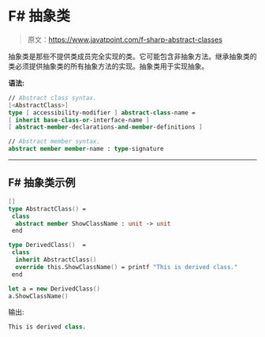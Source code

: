 # F# 抽象类

> 原文：<https://www.javatpoint.com/f-sharp-abstract-classes>

抽象类是那些不提供类成员完全实现的类。它可能包含非抽象方法。继承抽象类的类必须提供抽象类的所有抽象方法的实现。抽象类用于实现抽象。

**语法:**

```fsharp
// Abstract class syntax.
[<AbstractClass>]
type [ accessibility-modifier ] abstract-class-name =
[ inherit base-class-or-interface-name ]
[ abstract-member-declarations-and-member-definitions ]

// Abstract member syntax.
abstract member member-name : type-signature

```

* * *

## F# 抽象类示例

```fsharp
[]
type AbstractClass() = 
 class
  abstract member ShowClassName : unit -> unit
 end

type DerivedClass()  = 
 class
  inherit AbstractClass()
  override this.ShowClassName() = printf "This is derived class."
 end

let a = new DerivedClass()
a.ShowClassName() 
```

输出:

```fsharp
This is derived class.

```